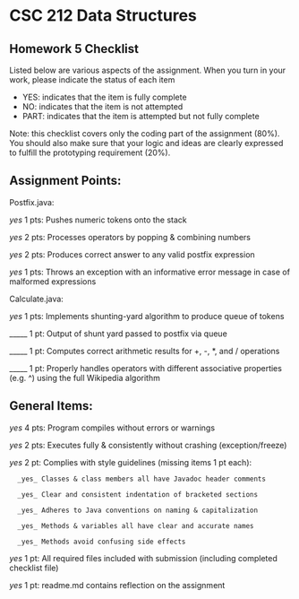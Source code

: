 # CSC 212 Data Structures
## Homework 5 Checklist

Listed below are various aspects of the assignment.  When you turn in
your work, please indicate the status of each item

- YES: indicates that the item is fully complete
- NO: indicates that the item is not attempted
- PART: indicates that the item is attempted but not fully complete

Note: this checklist covers only the coding part of the assignment (80%).
You should also make sure that your logic and ideas are clearly expressed to fulfill the prototyping requirement (20%).

## Assignment Points:

Postfix.java:

_yes_ 1 pts: Pushes numeric tokens onto the stack

_yes_ 2 pts: Processes operators by popping & combining numbers

_yes_ 2 pts: Produces correct answer to any valid postfix expression

_yes_ 1 pts: Throws an exception with an informative error message in case of malformed expressions


Calculate.java:

_yes_ 1 pts: Implements shunting-yard algorithm to produce queue of tokens

_____ 1 pt: Output of shunt yard passed to postfix via queue

_____ 1 pt: Computes correct arithmetic results for +, -, *, and / operations

_____ 1 pt: Properly handles operators with different associative properties (e.g. ^) using the full Wikipedia algorithm


## General Items:

_yes_ 4 pts: Program compiles without errors or warnings

_yes_ 2 pts: Executes fully & consistently without crashing (exception/freeze)

_yes_ 2 pt: Complies with style guidelines (missing items 1 pt each):

      _yes_ Classes & class members all have Javadoc header comments

      _yes_ Clear and consistent indentation of bracketed sections

      _yes_ Adheres to Java conventions on naming & capitalization

      _yes_ Methods & variables all have clear and accurate names

      _yes_ Methods avoid confusing side effects

_yes_ 1 pt: All required files included with submission (including completed checklist file)

_yes_ 1 pt: readme.md contains reflection on the assignment